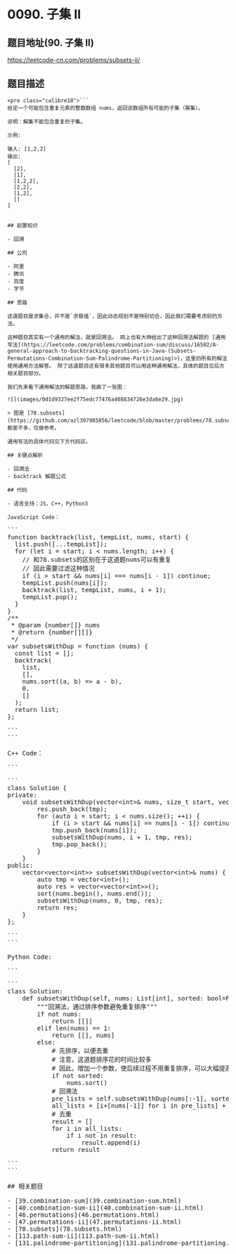 # 0090. 子集 II

## 题目地址(90. 子集 II)

<https://leetcode-cn.com/problems/subsets-ii/>

## 题目描述

```
<pre class="calibre18">```
给定一个可能包含重复元素的整数数组 nums，返回该数组所有可能的子集（幂集）。

说明：解集不能包含重复的子集。

示例:

输入: [1,2,2]
输出:
[
  [2],
  [1],
  [1,2,2],
  [2,2],
  [1,2],
  []
]

```
```

## 前置知识

- 回溯

## 公司

- 阿里
- 腾讯
- 百度
- 字节

## 思路

这道题目是求集合，并不是`求极值`，因此动态规划不是特别切合，因此我们需要考虑别的方法。

这种题目其实有一个通用的解法，就是回溯法。 网上也有大神给出了这种回溯法解题的 [通用写法](https://leetcode.com/problems/combination-sum/discuss/16502/A-general-approach-to-backtracking-questions-in-Java-(Subsets-Permutations-Combination-Sum-Palindrome-Partitioning)>)，这里的所有的解法使用通用方法解答。 除了这道题目还有很多其他题目可以用这种通用解法，具体的题目见后方相关题目部分。

我们先来看下通用解法的解题思路，我画了一张图：

![](images/0d1d9327ee2f75edc77476a408834726e3da6e29.jpg)

> 图是 [78.subsets](https://github.com/azl397985856/leetcode/blob/master/problems/78.subsets.md)，都差不多，仅做参考。

通用写法的具体代码见下方代码区。

## 关键点解析

- 回溯法
- backtrack 解题公式

## 代码

- 语言支持：JS，C++，Python3

JavaScript Code：

```
<pre class="calibre18">```
<span class="hljs-function"><span class="hljs-keyword">function</span> <span class="hljs-title">backtrack</span>(<span class="hljs-params">list, tempList, nums, start</span>) </span>{
  list.push([...tempList]);
  <span class="hljs-keyword">for</span> (<span class="hljs-keyword">let</span> i = start; i < nums.length; i++) {
    <span class="hljs-title">// 和78.subsets的区别在于这道题nums可以有重复</span>
    <span class="hljs-title">// 因此需要过滤这种情况</span>
    <span class="hljs-keyword">if</span> (i > start && nums[i] === nums[i - <span class="hljs-params">1</span>]) <span class="hljs-keyword">continue</span>;
    tempList.push(nums[i]);
    backtrack(list, tempList, nums, i + <span class="hljs-params">1</span>);
    tempList.pop();
  }
}
<span class="hljs-title">/**
 * @param {number[]} nums
 * @return {number[][]}
 */</span>
<span class="hljs-keyword">var</span> subsetsWithDup = <span class="hljs-function"><span class="hljs-keyword">function</span> (<span class="hljs-params">nums</span>) </span>{
  <span class="hljs-keyword">const</span> list = [];
  backtrack(
    list,
    [],
    nums.sort((a, b) => a - b),
    <span class="hljs-params">0</span>,
    []
  );
  <span class="hljs-keyword">return</span> list;
};

```
```

C++ Code：

```
<pre class="calibre18">```
<span class="hljs-keyword">class</span> Solution {
<span class="hljs-keyword">private</span>:
    <span class="hljs-function"><span class="hljs-keyword">void</span> <span class="hljs-title">subsetsWithDup</span><span class="hljs-params">(<span class="hljs-params">vector</span><<span class="hljs-keyword">int</span>>& nums, size_t start, <span class="hljs-params">vector</span><<span class="hljs-keyword">int</span>>& tmp, <span class="hljs-params">vector</span><<span class="hljs-params">vector</span><<span class="hljs-keyword">int</span>>>& res)</span> </span>{
        res.push_back(tmp);
        <span class="hljs-keyword">for</span> (<span class="hljs-keyword">auto</span> i = start; i < nums.size(); ++i) {
            <span class="hljs-keyword">if</span> (i > start && nums[i] == nums[i - <span class="hljs-params">1</span>]) <span class="hljs-keyword">continue</span>;
            tmp.push_back(nums[i]);
            subsetsWithDup(nums, i + <span class="hljs-params">1</span>, tmp, res);
            tmp.pop_back();
        }
    }
<span class="hljs-keyword">public</span>:
    <span class="hljs-params">vector</span><<span class="hljs-params">vector</span><<span class="hljs-keyword">int</span>>> subsetsWithDup(<span class="hljs-params">vector</span><<span class="hljs-keyword">int</span>>& nums) {
        <span class="hljs-keyword">auto</span> tmp = <span class="hljs-params">vector</span><<span class="hljs-keyword">int</span>>();
        <span class="hljs-keyword">auto</span> res = <span class="hljs-params">vector</span><<span class="hljs-params">vector</span><<span class="hljs-keyword">int</span>>>();
        sort(nums.begin(), nums.end());
        subsetsWithDup(nums, <span class="hljs-params">0</span>, tmp, res);
        <span class="hljs-keyword">return</span> res;
    }
};

```
```

Python Code:

```
<pre class="calibre18">```
<span class="hljs-class"><span class="hljs-keyword">class</span> <span class="hljs-title">Solution</span>:</span>
    <span class="hljs-function"><span class="hljs-keyword">def</span> <span class="hljs-title">subsetsWithDup</span><span class="hljs-params">(self, nums: List[int], sorted: bool=False)</span> -> List[List[int]]:</span>
        <span class="hljs-string">"""回溯法，通过排序参数避免重复排序"""</span>
        <span class="hljs-keyword">if</span> <span class="hljs-keyword">not</span> nums:
            <span class="hljs-keyword">return</span> [[]]
        <span class="hljs-keyword">elif</span> len(nums) == <span class="hljs-params">1</span>:
            <span class="hljs-keyword">return</span> [[], nums]
        <span class="hljs-keyword">else</span>:
            <span class="hljs-title"># 先排序，以便去重</span>
            <span class="hljs-title"># 注意，这道题排序花的时间比较多</span>
            <span class="hljs-title"># 因此，增加一个参数，使后续过程不用重复排序，可以大幅提高时间效率</span>
            <span class="hljs-keyword">if</span> <span class="hljs-keyword">not</span> sorted:
                nums.sort()
            <span class="hljs-title"># 回溯法</span>
            pre_lists = self.subsetsWithDup(nums[:<span class="hljs-params">-1</span>], sorted=<span class="hljs-keyword">True</span>)
            all_lists = [i+[nums[<span class="hljs-params">-1</span>]] <span class="hljs-keyword">for</span> i <span class="hljs-keyword">in</span> pre_lists] + pre_lists
            <span class="hljs-title"># 去重</span>
            result = []
            <span class="hljs-keyword">for</span> i <span class="hljs-keyword">in</span> all_lists:
                <span class="hljs-keyword">if</span> i <span class="hljs-keyword">not</span> <span class="hljs-keyword">in</span> result:
                    result.append(i)
            <span class="hljs-keyword">return</span> result

```
```

## 相关题目

- [39.combination-sum](39.combination-sum.html)
- [40.combination-sum-ii](40.combination-sum-ii.html)
- [46.permutations](46.permutations.html)
- [47.permutations-ii](47.permutations-ii.html)
- [78.subsets](78.subsets.html)
- [113.path-sum-ii](113.path-sum-ii.html)
- [131.palindrome-partitioning](131.palindrome-partitioning.html)